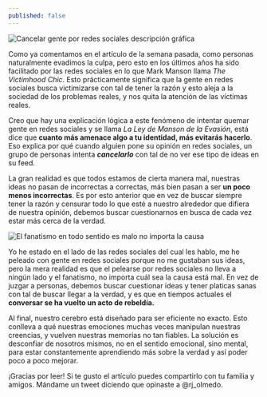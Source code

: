 ```yaml
---
published: false
---
```

![Cancelar gente por redes sociales descripción gráfica]({{site.baseurl}}/images/cancelCulture.jpg)


Como ya comentamos en el artículo de la semana pasada, como personas naturalmente evadimos la culpa, pero esto en los últimos años ha sido facilitado por las redes sociales en lo que Mark Manson llama _The Victimhood Chic_. Esto prácticamente significa que la gente en redes sociales busca victimizarse con tal de tener la razón y esto aleja a la sociedad de los problemas reales, y nos quita la atención de las víctimas reales.

Creo que hay una explicación lógica a este fenómeno de intentar quemar gente en redes sociales y se llama _La Ley de Manson de la Evasión_, está dice que **cuanto más amenace algo a tu identidad, más evitarás hacerlo**. Eso explica por qué cuando alguien pone su opinión en redes sociales, un grupo de personas intenta **_cancelarlo_** con tal de no ver ese tipo de ideas en su feed.

La gran realidad es que todos estamos de cierta manera mal, nuestras ideas no pasan de incorrectas a correctas, más bien pasan a ser **un poco menos incorrectas**. Es por esto anterior que en vez de buscar siempre tener la razón y censurar todo lo que esté a nuestro alrededor que difiera de nuestra opinión, debemos buscar cuestionarnos en busca de cada vez estar más cerca de la verdad.


![El fanatismo en todo sentido es malo no importa la causa]({{site.baseurl}}/images/feminazis.jpg)


Yo he estado en el lado de las redes sociales del cual les hablo, me he peleado con gente en redes sociales porque no me gustaban sus ideas, pero la mera realidad es que el pelearse por redes sociales no lleva a ningún lado y el fanatismo, no importa cuál sea la causa está mal. En vez de juzgar a personas, debemos buscar cuestionar ideas y tener platicas sanas con tal de buscar llegar a la verdad, y es que en tiempos actuales el **conversar se ha vuelto un acto de rebeldía.**

Al final, nuestro cerebro está diseñado para ser eficiente no exacto. Esto conlleva a qué nuestras emociones muchas veces manipulan nuestras creencias, y vuelven  nuestras memorias no tan fiables. La solución es desconfiar de nosotros mismos, no en el sentido emocional, sino mental, para estar constantemente aprendiendo más sobre la verdad y así poder poco a poco mejorar.

¡Gracias por leer! Si te gusto el artículo puedes compartirlo con tu familia y amigos. Mándame un tweet diciendo que opinaste a @rj_olmedo.
